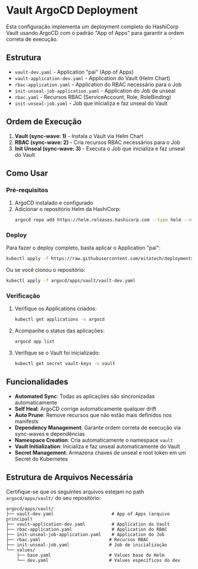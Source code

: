 # Vault ArgoCD Deployment

Esta configuração implementa um deployment completo do HashiCorp Vault usando ArgoCD com o padrão "App of Apps" para garantir a ordem correta de execução.

## Estrutura

- `vault-dev.yaml` - Application "pai" (App of Apps)
- `vault-application-dev.yaml` - Application do Vault (Helm Chart)
- `rbac-application.yaml` - Application do RBAC necessário para o Job
- `init-unseal-job-application.yaml` - Application do Job de unseal
- `rbac.yaml` - Recursos RBAC (ServiceAccount, Role, RoleBinding)
- `init-unseal-job.yaml` - Job que inicializa e faz unseal do Vault

## Ordem de Execução

1. **Vault (sync-wave: 1)** - Instala o Vault via Helm Chart
2. **RBAC (sync-wave: 2)** - Cria recursos RBAC necessários para o Job
3. **Init Unseal (sync-wave: 3)** - Executa o Job que inicializa e faz unseal do Vault

## Como Usar

### Pré-requisitos

1. ArgoCD instalado e configurado
2. Adicionar o repositório Helm da HashiCorp:
   ```bash
   argocd repo add https://helm.releases.hashicorp.com --type helm --name hashicorp
   ```

### Deploy

Para fazer o deploy completo, basta aplicar o Application "pai":

```bash
kubectl apply -f https://raw.githubusercontent.com/eitatech/deployments/main/argocd/apps/vault/vault-dev.yaml
```

Ou se você clonou o repositório:

```bash
kubectl apply -f argocd/apps/vault/vault-dev.yaml
```

### Verificação

1. Verifique os Applications criados:
   ```bash
   kubectl get applications -n argocd
   ```

2. Acompanhe o status das aplicações:
   ```bash
   argocd app list
   ```

3. Verifique se o Vault foi inicializado:
   ```bash
   kubectl get secret vault-keys -n vault
   ```

## Funcionalidades

- **Automated Sync**: Todas as aplicações são sincronizadas automaticamente
- **Self Heal**: ArgoCD corrige automaticamente qualquer drift
- **Auto Prune**: Remove recursos que não estão mais definidos nos manifests
- **Dependency Management**: Garante ordem correta de execução via sync-waves e dependências
- **Namespace Creation**: Cria automaticamente o namespace `vault`
- **Vault Initialization**: Inicializa e faz unseal automaticamente do Vault
- **Secret Management**: Armazena chaves de unseal e root token em um Secret do Kubernetes

## Estrutura de Arquivos Necessária

Certifique-se que os seguintes arquivos estejam no path `argocd/apps/vault/` do seu repositório:

```
argocd/apps/vault/
├── vault-dev.yaml                      # App of Apps (arquivo principal)
├── vault-application-dev.yaml          # Application do Vault
├── rbac-application.yaml               # Application do RBAC  
├── init-unseal-job-application.yaml    # Application do Job
├── rbac.yaml                          # Recursos RBAC
├── init-unseal-job.yaml               # Job de inicialização
└── values/
    ├── base.yaml                      # Values base do Helm
    └── dev.yaml                       # Values específicos do dev
```
